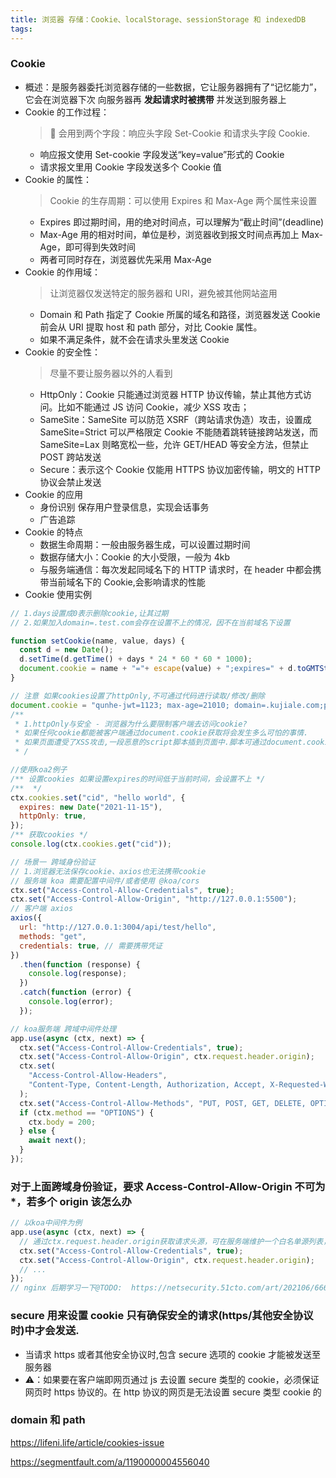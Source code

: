 ```yaml
---
title: 浏览器 存储：Cookie、localStorage、sessionStorage 和 indexedDB
tags:
---
```


### Cookie

- 概述：是服务器委托浏览器存储的一些数据，它让服务器拥有了“记忆能力”，它会在浏览器下次 向服务器再 **发起请求时被携带** 并发送到服务器上
- Cookie 的工作过程：
  >  会用到两个字段：响应头字段 Set-Cookie 和请求头字段 Cookie.
  - 响应报文使用 Set-cookie 字段发送“key=value”形式的 Cookie
  - 请求报文里用 Cookie 字段发送多个 Cookie 值
- Cookie 的属性：
  > Cookie 的生存周期：可以使用 Expires 和 Max-Age 两个属性来设置
  - Expires 即过期时间，用的绝对时间点，可以理解为“截止时间”(deadline)
  - Max-Age 用的相对时间，单位是秒，浏览器收到报文时间点再加上 Max-Age，即可得到失效时间
  - 两者可同时存在，浏览器优先采用 Max-Age
- Cookie 的作用域：
  > 让浏览器仅发送特定的服务器和 URI，避免被其他网站盗用
  - Domain 和 Path 指定了 Cookie 所属的域名和路径，浏览器发送 Cookie 前会从 URI 提取 host 和 path 部分，对比 Cookie 属性。
  - 如果不满足条件，就不会在请求头里发送 Cookie
- Cookie 的安全性：
  > 尽量不要让服务器以外的人看到
  - HttpOnly：Cookie 只能通过浏览器 HTTP 协议传输，禁止其他方式访问。比如不能通过 JS 访问 Cookie，减少 XSS 攻击；
  - SameSite：SameSite 可以防范 XSRF（跨站请求伪造）攻击，设置成 SameSite=Strict 可以严格限定 Cookie 不能随着跳转链接跨站发送，而 SameSite=Lax 则略宽松一些，允许 GET/HEAD 等安全方法，但禁止 POST 跨站发送
  - Secure：表示这个 Cookie 仅能用 HTTPS 协议加密传输，明文的 HTTP 协议会禁止发送
- Cookie 的应用
  - 身份识别 保存用户登录信息，实现会话事务
  - 广告追踪
- Cookie 的特点
  - 数据生命周期：一般由服务器生成，可以设置过期时间
  - 数据存储大小：Cookie 的大小受限，一般为 4kb
  - 与服务端通信：每次发起同域名下的 HTTP 请求时，在 header 中都会携带当前域名下的 Cookie,会影响请求的性能
- Cookie 使用实例

```js
// 1.days设置成0表示删除cookie,让其过期
// 2.如果加入domain=.test.com会存在设置不上的情况，因不在当前域名下设置

function setCookie(name, value, days) {
  const d = new Date();
  d.setTime(d.getTime() + days * 24 * 60 * 60 * 1000);
  document.cookie = name + "="+ escape(value) + ";expires=" + d.toGMTString();
}

// 注意 如果cookies设置了httpOnly,不可通过代码进行读取/修改/删除
document.cookie = "qunhe-jwt=1123; max-age=21010; domain=.kujiale.com;path=/";
/**
 * 1.httpOnly与安全 - 浏览器为什么要限制客户端去访问cookie?
 * 如果任何cookie都能被客户端通过document.cookie获取将会发生多么可怕的事情.
 * 如果页面遭受了XSS攻击,一段恶意的script脚本插到页面中.脚本可通过document.cookie读取用户身份验证相关的cookie,并将cookie发送到攻击者的服务器上.
 * /
```

```js
//使用koa2例子
/** 设置cookies 如果设置expires的时间低于当前时间，会设置不上 */
/**  */
ctx.cookies.set("cid", "hello world", {
  expires: new Date("2021-11-15"),
  httpOnly: true,
});
/** 获取cookies */
console.log(ctx.cookies.get("cid"));
```

```js
// 场景一 跨域身份验证
// 1.浏览器无法保存cookie、axios也无法携带cookie
// 服务端 koa 需要配置中间件/或者使用 @koa/cors
ctx.set("Access-Control-Allow-Credentials", true);
ctx.set("Access-Control-Allow-Origin", "http://127.0.0.1:5500");
// 客户端 axios
axios({
  url: "http://127.0.0.1:3004/api/test/hello",
  methods: "get",
  credentials: true, // 需要携带凭证
})
  .then(function (response) {
    console.log(response);
  })
  .catch(function (error) {
    console.log(error);
  });
```

```js
// koa服务端 跨域中间件处理
app.use(async (ctx, next) => {
  ctx.set("Access-Control-Allow-Credentials", true);
  ctx.set("Access-Control-Allow-Origin", ctx.request.header.origin);
  ctx.set(
    "Access-Control-Allow-Headers",
    "Content-Type, Content-Length, Authorization, Accept, X-Requested-With , yourHeaderFeild"
  );
  ctx.set("Access-Control-Allow-Methods", "PUT, POST, GET, DELETE, OPTIONS");
  if (ctx.method == "OPTIONS") {
    ctx.body = 200;
  } else {
    await next();
  }
});
```

### 对于上面跨域身份验证，要求 Access-Control-Allow-Origin 不可为\*，若多个 origin 该怎么办

```js
// 以koa中间件为例
app.use(async (ctx, next) => {
  // 通过ctx.request.header.origin获取请求头源，可在服务端维护一个白名单源列表，若在白名单内，将请求头origin设置上。
  ctx.set("Access-Control-Allow-Credentials", true);
  ctx.set("Access-Control-Allow-Origin", ctx.request.header.origin);
  // ...
});
// nginx 后期学习一下@TODO:  https://netsecurity.51cto.com/art/202106/666906.htm
```

### secure 用来设置 cookie 只有确保安全的请求(https/其他安全协议时)中才会发送.

- 当请求 https 或者其他安全协议时,包含 secure 选项的 cookie 才能被发送至服务器
- ⚠️：如果要在客户端即网页通过 js 去设置 secure 类型的 cookie，必须保证网页时 https 协议的。在 http 协议的网页是无法设置 secure 类型 cookie 的

### domain 和 path

<!-- 有关于浏览器缓存和Vary的问题。 -->

https://lifeni.life/article/cookies-issue

https://segmentfault.com/a/1190000004556040
